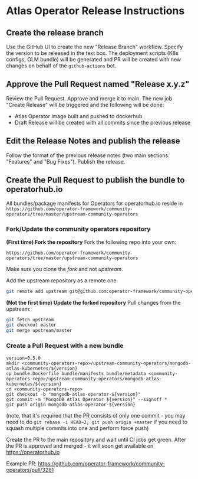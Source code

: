 # Atlas Operator Release Instructions

## Create the release branch
Use the GitHub UI to create the new "Release Branch" workflow. Specify the version to be released in the text box.
The deployment scripts (K8s configs, OLM bundle) will be generated and PR will be created with new changes on behalf
of the `github-actions` bot.

## Approve the Pull Request named "Release x.y.z"
Review the Pull Request. Approve and merge it to main.
The new job "Create Release" will be triggered and the following will be done:
* Atlas Operator image built and pushed to dockerhub
* Draft Release will be created with all commits since the previous release

## Edit the Release Notes and publish the release
Follow the format of the previous release notes (two main sections: "Features" and "Bug Fixes"). Publish the release.

## Create the Pull Request to publish the bundle to operatorhub.io

All bundles/package manifests for Operators for operatorhub.io reside in `https://github.com/operator-framework/community-operators/tree/master/upstream-community-operators`

### Fork/Update the community operators repository
**(First time) Fork the repository**
Fork the following repo into your own:

    https://github.com/operator-framework/community-operators/tree/master/upstream-community-operators

Make sure you clone the *fork* and not *upstream*.

Add the upstream repository as a remote one

```bash
git remote add upstream git@github.com:operator-framework/community-operators.git
```

**(Not the first time) Update the forked repository**
Pull changes from the upstream:

```bash
git fetch upstream
git checkout master
git merge upstream/master
```

### Create a Pull Request with a new bundle

```
version=0.5.0
mkdir <community-operators-repo>/upstream-community-operators/mongodb-atlas-kubernetes/${version}
cp bundle.Dockerfile bundle/manifests bundle/metadata <community-operators-repo>/upstream-community-operators/mongodb-atlas-kubernetes/${version}
cd <community-operators-repo>
git checkout -b "mongodb-atlas-operator-${version}"
git commit -m "MongoDB Atlas Operator ${version}" --signoff * 
git push origin mongodb-atlas-operator-${version}
```

(note, that it's required that the PR consists of only one commit - you may need to do 
`git rebase -i HEAD~2; git push origin +master` if you need to squash multiple commits into one and perform force push)

Create the PR to the main repository and wait until CI jobs get green. 
After the PR is approved and merged - it will soon get available on https://operatorhub.io

Example PR: https://github.com/operator-framework/community-operators/pull/3281
